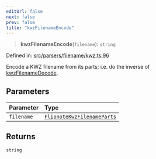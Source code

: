 ```yaml
---
editUrl: false
next: false
prev: false
title: "kwzFilenameEncode"
---
```


> **kwzFilenameEncode**(`filename`): `string`

Defined in: [src/parsers/filename/kwz.ts:96](https://github.com/jaames/flipnote.js/blob/fa9305c29e8ec1c9100d20a6b44d2fa614eb1888/src/parsers/filename/kwz.ts#L96)

Encode a KWZ filename from its parts; i.e. do the inverse of [kwzFilenameDecode](../../../../../../../../api/namespaces/filename/functions/kwzfilenamedecode).

## Parameters

| Parameter | Type |
| :------ | :------ |
| `filename` | [`FlipnoteKwzFilenameParts`](/api/namespaces/filename/interfaces/flipnotekwzfilenameparts/) |

## Returns

`string`
